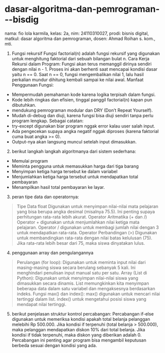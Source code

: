 # dasar-algoritma-dan-pemrograman---bisdig
nama: fio lola karmila, kelas: 2a, nim: 24110310027, prodi: bisnis digital, matkul: dasar algoritma dan pemrograman, dosen: Ahmad Roihan s. kom., mti. 
1. Fungsi rekursif
Fungsi factorial(n) adalah fungsi rekursif yang digunakan untuk menghitung faktorial dari sebuah bilangan bulat n. Cara Kerja Rekursi dalam Program:
Fungsi akan terus memanggil dirinya sendiri dengan nilai n - 1.
Proses ini akan berhenti saat mencapai kondisi dasar yaitu n == 0.
Saat n == 0, fungsi mengembalikan nilai 1, lalu hasil perkalian mundur dihitung kembali sampai ke nilai awal.
Manfaat Penggunaan Fungsi:
- Mempermudah pemahaman kode karena logika terpisah dalam fungsi.
- Kode lebih ringkas dan efisien, tinggal panggil factorial(n) kapan pun dibutuhkan.
- mendukung pemrograman modular dan DRY (Don’t Repeat Yourself).
- Mudah di-debug dan diuji, karena fungsi bisa diuji sendiri tanpa perlu program lengkap.
Sebagai catatan:
- try-except digunakan biar program nggak error kalau user salah input.
- Ada pengecekan supaya angka negatif nggak diproses (karena faktorial cuma buat angka >= 0).
- Output-nya akan langsung muncul setelah input dimasukkan.

2. berikut langkah langkah algoritmanya dari sistem sederhana:
- Memulai program
- Meminta pengguna untuk memasukkan harga dari tiga barang
- Menyimpan ketiga harga tersebut ke dalam variabel
- Menjumlahkan ketiga harga tersebut untuk mendapatkan total pembayaran
- Menampilkan hasil total pembayaran ke layar.

3. peran tipe data dan operatornya:
> Tipe Data float
Digunakan untuk menyimpan nilai-nilai mata pelajaran yang bisa berupa angka desimal (misalnya 75.5). Ini penting supaya perhitungan rata-rata lebih akurat.
> Operator Aritmatika (+ dan /)
Operator + digunakan untuk menjumlahkan nilai ketiga mata pelajaran. Operator / digunakan untuk membagi jumlah nilai dengan 3 untuk mendapatkan rata-rata.
> Operator Perbandingan (>)
Digunakan untuk membandingkan rata-rata dengan nilai batas kelulusan (75). Jika rata-rata lebih besar dari 75, maka siswa dinyatakan lulus.

4. penggunaan array dan pengulangannya
>Perulangan (for loop):
Digunakan untuk meminta input nilai dari masing-masing siswa secara berulang sebanyak 5 kali. Ini menghindari penulisan input manual satu per satu.
>Array (List di Python):
Digunakan untuk menyimpan nilai-nilai siswa yang dimasukkan secara dinamis. List memungkinkan kita menyimpan beberapa data dalam satu variabel dan mengaksesnya berdasarkan indeks.
>Fungsi max() dan index():
max() digunakan untuk mencari nilai tertinggi dalam list. index() untuk mengetahui posisi siswa yang mendapat nilai tertinggi.

5. berikut penjelasan struktur kontrol percabangan:
Percabangan if-else digunakan untuk memeriksa kondisi apakah total belanja pelanggan melebihi Rp 500.000. Jika kondisi if terpenuhi (total belanja > 500.000), maka pelanggan mendapatkan diskon 10% dari total belanja. Jika kondisi if tidak terpenuhi, maka diskon yang diberikan adalah 0. Percabangan ini penting agar program bisa mengambil keputusan berbeda sesuai dengan kondisi yang ada.
